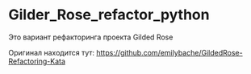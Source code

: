 # Gilder_Rose_refactor_python
Это вариант рефакторинга проекта Gilded Rose

Оригинал находится тут:
https://github.com/emilybache/GildedRose-Refactoring-Kata
